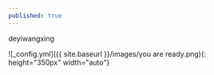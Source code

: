 ```yaml
---
published: true
---
```

deyiwangxing



![_config.yml]({{ site.baseurl }}/images/you are ready.png){: height="350px" width="auto"}
